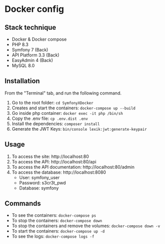 # Docker config

## Stack technique

- Docker & Docker compose
- PHP 8.3
- Symfony 7 (Back)
- API Platform 3.3 (Back)
- EasyAdmin 4 (Back)
- MySQL 8.0

## Installation

From the "Terminal" tab, and run the following command.

1. Go to the root folder: `cd SymfonyXDocker`
2. Creates and start the containers: `docker-compose up --build `
3. Go inside php container: `docker exec -it php /bin/sh`
4. Copy the .env file: `cp .env.dist .env`
5. Install the dependencies: `composer install`
6. Generate the JWT Keys: `bin/console lexik:jwt:generate-keypair`

## Usage
1. To access the site: http://localhost:80
2. To access the API: http://localhost:80/api
3. To access the API documentation: http://localhost:80/admin
4. To access the database: http://localhost:8080
    - User: symfony_user
    - Password: s3cr3t_pwd
    - Database: symfony

## Commands
- To see the containers: `docker-compose ps`
- To stop the containers: `docker-compose down`
- To stop the containers and remove the volumes: `docker-compose down -v`
- To start the containers: `docker-compose up -d`
- To see the logs: `docker-compose logs -f`
